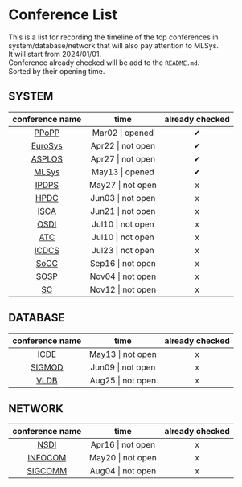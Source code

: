 # Conference List

This is a list for recording the timeline of the top conferences in system/database/network that will also pay attention to MLSys.  
It will start from 2024/01/01.  
Conference already checked will be add to the `README.md`.  
Sorted by their opening time.  

## SYSTEM

| conference name | time    | already checked |
| :-------------: | :----:  | :-------------: |
| [PPoPP](http://dblp.uni-trier.de/db/conf/ppopp/) | Mar02 &#124; opened | &#10004; |
| [EuroSys](https://dblp.uni-trier.de/db/conf/eurosys/index.html) | Apr22 &#124; not open | &#10004; |
| [ASPLOS](https://dl.acm.org/conference/asplos) | Apr27 &#124; not open | &#10004; |
| [MLSys](https://mlsys.org/) | May13 &#124; opened | &#10004; |
| [IPDPS](https://dblp.uni-trier.de/db/conf/ipps/index.html) | May27 &#124; not open | x |
| [HPDC](https://dblp.uni-trier.de/db/conf/hpdc/index.html) | Jun03 &#124; not open | x |
| [ISCA](https://iscaconf.org/isca2025) | Jun21 &#124; not open | x |
| [OSDI](https://dblp.uni-trier.de/db/conf/osdi/index.html) | Jul10 &#124; not open | x |
| [ATC](https://dblp.uni-trier.de/db/conf/usenix/index.html) | Jul10 &#124; not open | x |
| [ICDCS](https://dblp.uni-trier.de/db/conf/icdcs/index.html) | Jul23 &#124; not open | x |
| [SoCC](https://dblp.uni-trier.de/db/conf/cloud/index.html) | Sep16 &#124; not open | x |
| [SOSP](https://dblp.uni-trier.de/db/conf/sosp/index.html) | Nov04 &#124; not open | x |
| [SC](http://dblp.uni-trier.de/db/conf/sc/) | Nov12 &#124; not open | x |

## DATABASE

| conference name | time    | already checked |
| :-------------: | :----:  | :-------------: |
| [ICDE](https://dblp.uni-trier.de/db/conf/icde/index.html) | May13 &#124; not open | x |
| [SIGMOD](https://dblp.uni-trier.de/db/conf/sigmod/index.html) | Jun09 &#124; not open | x |
| [VLDB](https://dl.acm.org/loi/pvldb/group/d2020.y2023) | Aug25 &#124; not open | x |

## NETWORK

| conference name | time    | already checked |
| :-------------: | :----:  | :-------------: |
| [NSDI](https://www.usenix.org/conference/nsdi24/technical-sessions) | Apr16 &#124; not open | x |
| [INFOCOM](https://infocom2024.ieee-infocom.org/program/accepted-paper-list-main-conference) | May20 &#124; not open | x |
| [SIGCOMM](https://dblp.uni-trier.de/db/conf/sigcomm/index.html) | Aug04 &#124; not open | x |
